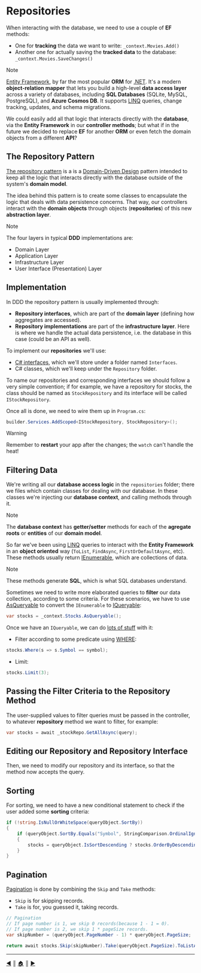# Repositories

When interacting with the database, we need to use a couple of **EF** methods:

- One for **tracking** the data we want to write: `_context.Movies.Add()`
- Another one for actually saving the **tracked data** to the database: `_context.Movies.SaveChanges()`

> [!NOTE]
> [Entity Framework](https://learn.microsoft.com/en-us/ef/), by far the most popular **ORM** for [.NET](https://dotnet.microsoft.com/en-us/). It's a modern **object-relation mapper** that lets you build a high-level **data access layer** across a variety of databases, including **SQL Databases** (SQLite, MySQL, PostgreSQL), and **Azure Cosmos DB**. It supports [LINQ](https://learn.microsoft.com/en-us/dotnet/csharp/linq/) queries, change tracking, updates, and schema migrations.

We could easily add all that logic that interacts directly with the **database**, via the **Entity Framework** in our **controller methods**; but what if in the future we decided to replace **EF** for another **ORM** or even fetch the domain objects from a different **API**?

## The Repository Pattern

[The repository pattern](https://learn.microsoft.com/en-us/dotnet/architecture/microservices/microservice-ddd-cqrs-patterns/infrastructure-persistence-layer-design#the-repository-pattern) is a is a [Domain-Driven Design](https://en.wikipedia.org/wiki/Domain-driven_design) pattern intended to keep all the logic that interacts directly with the database outside of the system's **domain model**.

The idea behind this pattern is to create some classes to encapsulate the logic that deals with data persistence concerns. That way, our controllers interact with the **domain objects** through objects (**repositories**) of this new **abstraction layer**.

> [!NOTE]
> The four layers in typical **DDD** implementations are:
> 
> - Domain Layer
> - Application Layer
> - Infrastructure Layer
> - User Interface (Presentation) Layer

## Implementation

In DDD the repository pattern is usually implemented through:

- **Repository interfaces**, which are part of the **domain layer** (defining how aggregates are accessed).
- **Repository implementations** are part of the **infrastructure layer**. Here is where we handle the actual data persistence, i.e. the database in this case (could be an API as well).

To implement our **repositories** we'll use:

- [C# interfaces](https://learn.microsoft.com/en-us/dotnet/csharp/fundamentals/types/interfaces), which we'll store under a folder named `Interfaces`.
- C# classes, which we'll keep under the `Repository` folder.
  
To name our repositories and corresponding interfaces we should follow a very simple convention; if for example, we have a repository for stocks, the class should be named as `StockRepository` and its interface will be called `IStockRepository`.


Once all is done, we need to wire them up in `Program.cs`:

```c#
builder.Services.AddScoped<IStockRepository, StockRepository>();
```

> [!WARNING]
> Remember to **restart** your app after the changes; the `watch` can't handle the heat!
> 

## Filtering Data

We're writing all our **database access logic** in the `repositories` folder; there we files which contain classes for dealing with our database. In these classes we're injecting our **database context**, and calling methods through it.

> [!NOTE]
> The **database context** has **getter/setter** methods for each of the **agregate roots** or **entities** of our **domain model**.

So far we've been using [LINQ](https://learn.microsoft.com/en-us/dotnet/csharp/linq/) queries to interact with the **Entity Framework** in an **object oriented** way (`ToList`, `FindAsync`, `FirstOrDefaultAsync`, etc). These methods usually return [IEnumerable](https://learn.microsoft.com/en-us/dotnet/api/system.collections.ienumerable?view=net-8.0), which are collections of data.

> [!NOTE]
> These methods generate **SQL**, which is what SQL databases understand.

Sometimes we need to write more elaborated queries to **filter** our data collection, according to some criteria. For these scenarios, we have to use [AsQueryable](https://learn.microsoft.com/en-us/dotnet/api/system.linq.queryable.asqueryable?view=net-8.0) to convert the `IEnumerable` to [IQueryable](https://learn.microsoft.com/en-us/dotnet/api/system.linq.iqueryable?view=net-8.0):

```cs
var stocks = _context.Stocks.AsQueryable();
```

Once we have an `IQueryable`, we can do [lots of stuff](https://learn.microsoft.com/en-us/dotnet/framework/data/adonet/ef/language-reference/supported-and-unsupported-linq-methods-linq-to-entities) with it:

- Filter according to some predicate using [WHERE](https://learn.microsoft.com/en-us/dotnet/api/system.linq.queryable.where?view=net-8.0#system-linq-queryable-where-1(system-linq-iqueryable((-0))-system-linq-expressions-expression((system-func((-0-system-boolean)))))):

```cs
stocks.Where(s => s.Symbol == symbol);
```

- Limit:

```cs
stocks.Limit(3);
```

## Passing the Filter Criteria to the Repository Method

The user-supplied values to filter queries must be passed in the controller, to whatever **repository** method we want to filter, for example:

```cs
var stocks = await _stockRepo.GetAllAsync(query);
```

## Editing our Repository and Repository Interface

Then, we need to modify our repository and its interface, so that the method now accepts the query.

## Sorting

For sorting, we need to have a new conditional statement to check if the user added some **sorting** criteria:

```cs
if (!string.IsNullOrWhiteSpace(queryObject.SortBy))
{
    if (queryObject.SortBy.Equals("Symbol", StringComparison.OrdinalIgnoreCase))
    {
        stocks = queryObject.IsSortDescending ? stocks.OrderByDescending(s => s.Symbol) : stocks.OrderBy(s => s.Symbol);
    }
}
```

## Pagination

[Pagination](https://learn.microsoft.com/en-us/ef/core/querying/pagination) is done by combining the `Skip` and `Take` methods:

- `Skip` is for skipping records.
- `Take` is for, you guessed it, taking records.

```cs
// Pagination
// If page number is 1, we skip 0 records(because 1 - 1 = 0).
// If page number is 2, we skip 1 * pageSize records.
var skipNumber = (queryObject.PageNumber - 1) * queryObject.PageSize;

return await stocks.Skip(skipNumber).Take(queryObject.PageSize).ToListAsync();
```
---
[:arrow_backward:][back] ║ [:house:][home] ║ [:arrow_forward:][next]

<!-- navigation -->
[home]: /README.md
[back]: ./dtos.md
[next]: #